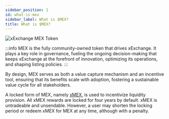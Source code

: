 ```yaml
---
sidebar_position: 1
id: what-is-mex
sidebar_label: What is $MEX?
title: What is $MEX?
---
```


[comment]: # (mx-context-auto)
<img src="/docs/features/mex-header.webp" alt="xExchange MEX Token" />

:::info
MEX is the fully community-owned token that drives xExchange. It plays a key role in governance, fueling the ongoing decision-making that keeps xExchange at the forefront of innovation, optimizing its operations, and shaping listing policies.
:::

By design, MEX serves as both a value capture mechanism and an incentive tool, ensuring that its benefits scale with adoption, fostering a sustainable value cycle for all stakeholders.

A locked form of MEX, namely [xMEX](/xmex-and-energy/xme/.d), is used to incentivize liquidity provision. All xMEX rewards are locked for four years by default. xMEX is untradeable and unsendable. However, a user may shorten the locking period or redeem xMEX for MEX at any time, although with a penalty.